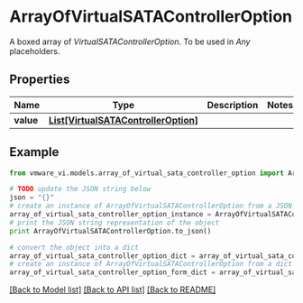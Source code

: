 # ArrayOfVirtualSATAControllerOption

A boxed array of *VirtualSATAControllerOption*. To be used in *Any* placeholders. 

## Properties
Name | Type | Description | Notes
------------ | ------------- | ------------- | -------------
**value** | [**List[VirtualSATAControllerOption]**](VirtualSATAControllerOption.md) |  | 

## Example

```python
from vmware_vi.models.array_of_virtual_sata_controller_option import ArrayOfVirtualSATAControllerOption

# TODO update the JSON string below
json = "{}"
# create an instance of ArrayOfVirtualSATAControllerOption from a JSON string
array_of_virtual_sata_controller_option_instance = ArrayOfVirtualSATAControllerOption.from_json(json)
# print the JSON string representation of the object
print ArrayOfVirtualSATAControllerOption.to_json()

# convert the object into a dict
array_of_virtual_sata_controller_option_dict = array_of_virtual_sata_controller_option_instance.to_dict()
# create an instance of ArrayOfVirtualSATAControllerOption from a dict
array_of_virtual_sata_controller_option_form_dict = array_of_virtual_sata_controller_option.from_dict(array_of_virtual_sata_controller_option_dict)
```
[[Back to Model list]](../README.md#documentation-for-models) [[Back to API list]](../README.md#documentation-for-api-endpoints) [[Back to README]](../README.md)



